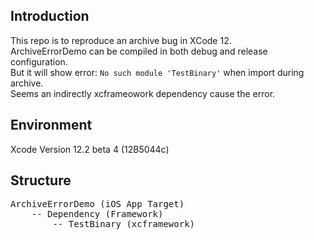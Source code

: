 ## Introduction

This repo is to reproduce an archive bug in XCode 12.  
ArchiveErrorDemo can be compiled in both debug and release configuration.  
But it will show error: ```No such module 'TestBinary'``` when import during archive.  
Seems an indirectly xcframeowork dependency cause the error.

## Environment

Xcode Version 12.2 beta 4 (12B5044c)

## Structure

<pre>
ArchiveErrorDemo (iOS App Target)
    -- Dependency (Framework)
        -- TestBinary (xcframework)
</pre>
